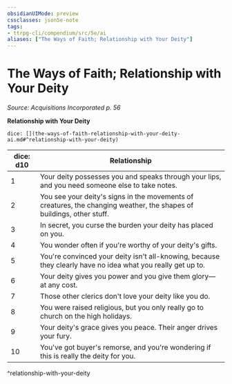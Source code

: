 ```yaml
---
obsidianUIMode: preview
cssclasses: json5e-note
tags:
- ttrpg-cli/compendium/src/5e/ai
aliases: ["The Ways of Faith; Relationship with Your Deity"]
---
```

# The Ways of Faith; Relationship with Your Deity
*Source: Acquisitions Incorporated p. 56* 

**Relationship with Your Deity**

`dice: [](the-ways-of-faith-relationship-with-your-deity-ai.md#^relationship-with-your-deity)`

| dice: d10 | Relationship |
|-----------|--------------|
| 1 | Your deity possesses you and speaks through your lips, and you need someone else to take notes. |
| 2 | You see your deity's signs in the movements of creatures, the changing weather, the shapes of buildings, other stuff. |
| 3 | In secret, you curse the burden your deity has placed on you. |
| 4 | You wonder often if you're worthy of your deity's gifts. |
| 5 | You're convinced your deity isn't all-knowing, because they clearly have no idea what you really get up to. |
| 6 | Your deity gives you power and you give them glory—at any cost. |
| 7 | Those other clerics don't love your deity like you do. |
| 8 | You were raised religious, but you only really go to church on the high holidays. |
| 9 | Your deity's grace gives you peace. Their anger drives your fury. |
| 10 | You've got buyer's remorse, and you're wondering if this is really the deity for you. |
^relationship-with-your-deity